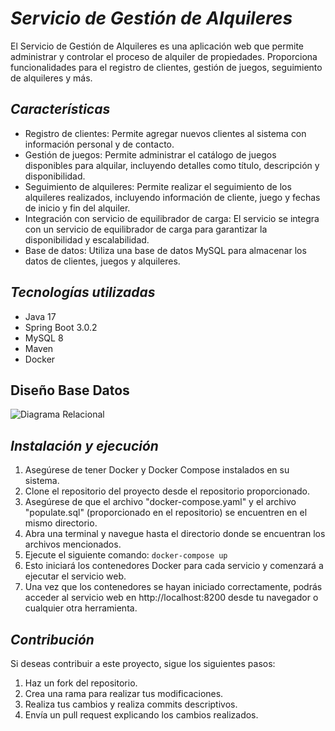 # *Servicio de Gestión de Alquileres*
El Servicio de Gestión de Alquileres es una aplicación web que permite administrar y controlar el proceso de alquiler de propiedades. Proporciona funcionalidades para el registro de clientes, gestión de juegos, seguimiento de alquileres y más.

## *Características*
 * Registro de clientes: Permite agregar nuevos clientes al sistema con información personal y de contacto.
 * Gestión de juegos: Permite administrar el catálogo de juegos disponibles para alquilar, incluyendo detalles como título, descripción y disponibilidad.
 * Seguimiento de alquileres: Permite realizar el seguimiento de los alquileres realizados, incluyendo información de cliente, juego y fechas de inicio y fin del alquiler.
 * Integración con servicio de equilibrador de carga: El servicio se integra con un servicio de equilibrador de carga para garantizar la disponibilidad y escalabilidad.
 * Base de datos: Utiliza una base de datos MySQL para almacenar los datos de clientes, juegos y alquileres.
## *Tecnologías utilizadas*
 * Java 17
 * Spring Boot 3.0.2
 * MySQL 8
 * Maven
 * Docker
## Diseño Base Datos
![Diagrama Relacional](https://github.com/Magnico/GameRent/assets/61947333/d3dacc16-76ca-4a1c-a491-d761c82359bc)
## *Instalación y ejecución*
 1. Asegúrese de tener Docker y Docker Compose instalados en su sistema.
 2. Clone el repositorio del proyecto desde el repositorio proporcionado.
 3. Asegúrese de que el archivo "docker-compose.yaml" y el archivo "populate.sql" (proporcionado en el repositorio) se encuentren en el mismo directorio.
 4. Abra una terminal y navegue hasta el directorio donde se encuentran los archivos mencionados.
 5. Ejecute el siguiente comando: `docker-compose up`
 6. Esto iniciará los contenedores Docker para cada servicio y comenzará a ejecutar el servicio web.
 7. Una vez que los contenedores se hayan iniciado correctamente, podrás acceder al servicio web en http://localhost:8200 desde tu navegador o cualquier otra herramienta.
## *Contribución*
Si deseas contribuir a este proyecto, sigue los siguientes pasos:
 1. Haz un fork del repositorio.
 2. Crea una rama para realizar tus modificaciones.
 3. Realiza tus cambios y realiza commits descriptivos.
 4. Envía un pull request explicando los cambios realizados.